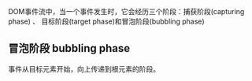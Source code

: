 DOM事件流中，当一个事件发生时，它会经历三个阶段：捕获阶段(capturing phase) 、 目标阶段(target phase)和冒泡阶段(bubbling phase)
## 冒泡阶段 bubbling phase

事件从目标元素开始，向上传递到根元素的阶段。